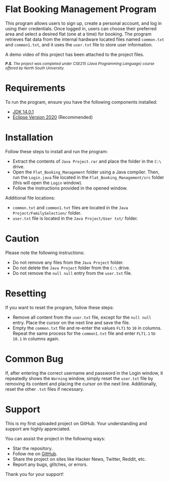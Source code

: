 # Flat Booking Management Program

This program allows users to sign up, create a personal account, and log in using their credentials. Once logged in, users can choose their preferred area and select a desired flat (one at a time) for booking. The program retrieves flat data from the internal hardware located files named `common.txt` and `common1.txt`, and it uses the `user.txt` file to store user information.

A demo video of this project has been attached to the project files.<br/>

<sub> ****P.S.*** The project was completed under CSE215 (Java Programming Language) course offered by North South University.*<sub/>
# Requirements

To run the program, ensure you have the following components installed:

- [JDK 14.0.1](https://www.malavida.com/en/soft/java-jdk/)
- [Eclipse Version 2020](https://www.techspot.com/downloads/7143-eclipse-ide.html) (Recommended)

# Installation

Follow these steps to install and run the program:

- Extract the contents of `Java Project.rar` and place the folder in the `C:\` drive.
- Open the `Flat_Booking_Management` folder using a Java compiler. Then, run the `Login.java` file located in the `Flat_Booking_Management/src` folder (this will open the `Login` window).
- Follow the instructions provided in the opened window.

Additional file locations:
- `common.txt` and `common1.txt` files are located in the `Java Project/FamilySelection/` folder.
- `user.txt` file is located in the `Java Project/User txt/` folder.

# Caution

Please note the following instructions:

- Do not remove any files from the `Java Project` folder.
- Do not delete the `Java Project` folder from the `C:\` drive.
- Do not remove the `null null` entry from the `user.txt` file.

# Resetting

If you want to reset the program, follow these steps:

- Remove all content from the `user.txt` file, except for the `null null` entry. Place the cursor on the next line and save the file.
- Empty the `common.txt` file and re-enter the values `FLT1` to `10` in columns. Repeat the same process for the `common1.txt` file and enter `FLT1.1` to `10.1` in columns again.

# Common Bug

If, after entering the correct username and password in the Login window, it repeatedly shows the `Warning` window, simply reset the `user.txt` file by removing its content and placing the cursor on the next line. Additionally, reset the other `.txt` files if necessary.

# Support

This is my first uploaded project on GitHub. Your understanding and support are highly appreciated.

You can assist the project in the following ways:

- Star the repository.
- Follow me on [GitHub](https://github.com/HR-Fahim).
- Share the project on sites like Hacker News, Twitter, Reddit, etc.
- Report any bugs, glitches, or errors.

Thank you for your support!
